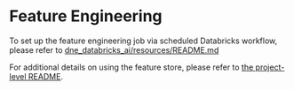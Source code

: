 # Feature Engineering
To set up the feature engineering job via scheduled Databricks workflow, please refer to [dne_databricks_ai/resources/README.md](../resources/README.md)

For additional details on using the feature store, please refer to [the project-level README](../README.md).
